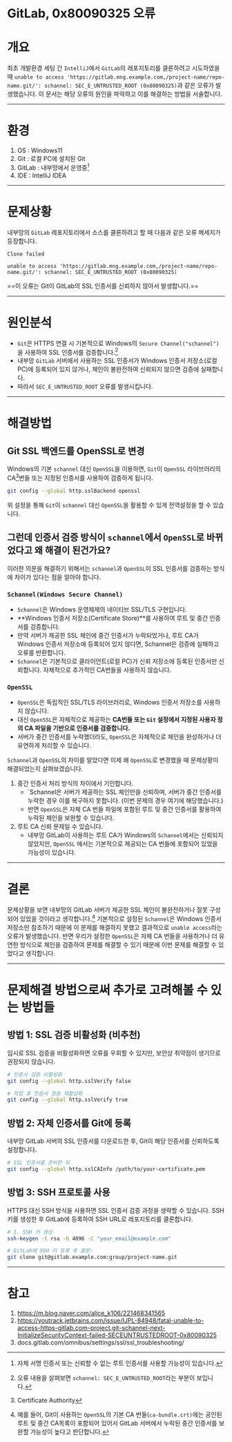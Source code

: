 # GitLab, 0x80090325 오류

# 개요

최초 개발환경 세팅 간 `IntelliJ`에서 `GitLab`의 레포지토리를 클론하려고 시도하였을 때 `unable to access 'https://gitlab.mng.example.com,/project-name/repo-name.git/': schannel: SEC_E_UNTRUSTED_ROOT (0x80090325)`과 같은 오류가 발생했습니다. 이 문서는 해당 오류의 원인을 파악하고 이를 해결하는 방법을 서술합니다.

---

# 환경

1. OS : Windows11
2. Git : 로컬 PC에 설치된 Git
3. GitLab : 내부망에서 운영중[^1]
4. IDE : IntelliJ IDEA

---

# 문제상황

내부망의 `GitLab` 레포지토리에서 소스를 클론하려고 할 때 다음과 같은 오류 메세지가 등장합니다.

```text
Clone failed

unable to access 'https://gitlab.mng.example.com,/project-name/repo-name.git/': schannel: SEC_E_UNTRUSTED_ROOT (0x80090325)
```

==이 오류는 Git이 GitLab의 SSL 인증서를 신뢰하지 않아서 발생합니다.==

---

# 원인분석

+ `Git`은 HTTPS 연결 시 기본적으로 Windows의 `Secure Channel("schannel")`을 사용하여 SSL 인증서를 검증합니다.[^2]
+ 내부망 `GitLab` 서버에서 사용하는 SSL 인증서가 Windows 인증서 저장소(로컬 PC)에 등록되어 있지 않거나, 체인이 불완전하여 신뢰되지 않으면 검증에 실패합니다.
+ 따라서 `SEC_E_UNTRUSTED_ROOT` 오류를 발생시킵니다.

---

# 해결방법

## Git SSL 백엔드를 OpenSSL로 변경

Windows의 기본 `schannel` 대신 `OpenSSL`을 이용하면, `Git`이 `OpenSSL` 라이브러리의 CA[^3]번들 또는 지정된 인증서를 사용하여 검증하게 됩니다.

```bash
git config --global http.sslBackend openssl
```

위  설정을 통해 `Git`이 `schannel` 대신 `OpenSSL`을 활용할 수 있게 전역설정을 할 수 있습니다.

## 그런데 인증서 검증 방식이 `schannel`에서 `OpenSSL`로 바뀌었다고 왜 해결이 된건가요?

이러한 의문을 해결하기 위해서는 `schannel`과 `OpenSSL`이 SSL 인증서를 검증하는 방식에 차이가 있다는 점을 알아야 합니다.

### `Schannel(Windows Secure Channel)`

+ `Schannel`은 Windows 운영체제의 네이티브 SSL/TLS 구현입니다.
+ **Windows 인증서 저장소(Certificate Store)**를 사용하여 루트 및 중간 인증서를 검증합니다.
+ 만약 서버가 제공한 SSL 체인에 중간 인증서가 누락되었거나, 루트 CA가 Windows 인증서 저장소에 등록되어 있지 않다면, Schannel은 검증에 실패하고 오류를 반환합니다.
+ `Schannel`은 기본적으로 클라이언트(로컬 PC)가 신뢰 저장소에 등록된 인증서만 신뢰합니다. 자체적으로 추가적인 CA번들을 사용하지 않습니다.

### `OpenSSL`

+ `OpenSSL`은 독립적인 SSL/TLS 라이브러리로, Windows 인증서 저장소를 사용하지 않습니다.
+ 대신 `OpenSSL`은 자체적으로 제공하는 **CA번들 또는 `Git` 설정에서 지정된 사용자 정의 CA 파일을 기반으로 인증서를 검증합니다.**
+ 서버가 중간 인증서를 누락했더라도, `OpenSSL`은 자체적으로 체인을 완성하거나 더 유연하게 처리할 수 있습니다.

`Schannel`과 `OpenSSL`의 차이를 알았다면 이제 왜 `OpenSSL`로 변경했을 때 문제상황이 해결되었는지 살펴보겠습니다.

1. 중간 인증서 처리 방식의 차이에서 기인합니다.
	+ `Schannel은 서버가 제공하는 SSL 체인만을 신뢰하며, 서버가 중간 인증서를 누락한 경우 이를 복구하지 못합니다. (이번 문제의 경우 여기에 해당했습니다.)
	+ 반면 `OpenSSL`은 자체 CA 번들 파일에 포함된 루트 및 중간 인증서를 활용하여 누락된 체인을 보완할 수 있습니다.
2. 루트 CA 신뢰 문제일 수 있습니다.
	+ 내부망 GitLab이 사용하는 루트 CA가 Windows의 `Schannel`에서는 신뢰되지 않았지만,  `OpenSSL` 에서는 기본적으로 제공되는 CA 번들에 포함되어 있었을 가능성이 있습니다.


---

# 결론

문제상황을 보면 내부망의 GitLab 서버가 제공한 SSL 체인이 불완전하거나 잘못 구성되어 있었을 것이라고 생각합니다.[^4] 기본적으로 설정된 `Schannel`은 Windows 인증서 저장소만 참조하기 때문에 이 문제를 해결하지 못했고 결과적으로 `unable access`라는 오류가 발생했습니다. 반면 우리가 설정한 `OpenSSL`은 자체 CA 번들을 사용하거나 더 유연한 방식으로 체인을 검증하여 문제를 해결할 수 있기 때문에 이번 문제를 해결할 수 있었다고 생각합니다.

---

# 문제해결 방법으로써 추가로 고려해볼 수 있는 방법들

## 방법 1: SSL 검증 비활성화 (비추천)

임시로 SSL 검증을 비활성화하면 오류를 우회할 수 있지만, 보안상 취약점이 생기므로 권장되지 않습니다.

```bash
# 인증서 검증 비활성화
git config --global http.sslVerify false

# 작업 후 인증서 검증 재활성화
git config --global http.sslVerify true
```

## 방법 2: 자체 인증서를 Git에 등록

내부망 GitLab 서버의 SSL 인증서를 다운로드한 후, Git이 해당 인증서를 신뢰하도록 설정합니다.

```bash
# SSL 인증서를 준비한 뒤
git config --global http.sslCAInfo /path/to/your-certificate.pem
```

## 방법 3: SSH 프로토콜 사용

HTTPS 대신 SSH 방식을 사용하면 SSL 인증서 검증 과정을 생략할 수 있습니다. SSH 키를 생성한 후 GitLab에 등록하여 SSH URL로 레포지토리를 클론합니다.

```bash
# 1. SSH 키 생성
ssh-keygen -t rsa -b 4096 -C "your_email@example.com"

# GitLab에 SSH 키 등록 후 클론:
git clone git@gitlab.example.com:group/project-name.git
```

---

# 참고

1. https://m.blog.naver.com/alice_k106/221468341565
2. https://youtrack.jetbrains.com/issue/IJPL-84948/fatal-unable-to-access-https-gitlab.com-project.git-schannel-next-InitializeSecurityContext-failed-SECEUNTRUSTEDROOT-0x80090325
3. docs.gitlab.com/omnibus/settings/ssl/ssl_troubleshooting/

[^1]: 자체 서명 인증서 또는 신뢰할 수 없는 루트 인증서를 사용할 가능성이 있습니다.
[^2]: 오류 내용을 살펴보면 `schannel: SEC_E_UNTRUSTED_ROOT`라는 부분이 보입니다.
[^3]: Certificate Authority
[^4]: 예를 들어, Git이 사용하는 `OpenSSL`의 기본 CA 번들(`ca-bundle.crt)`에는 공인된 루트 및 중간 CA목록이 포함되어 있어서 GitLab 서버에서 누락된 중간 인증서를 보완할 가능성이 높다고 판단합니다.
